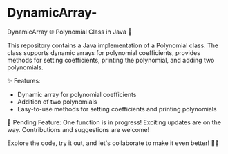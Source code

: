 # DynamicArray-
DynamicArray 
🌐 Polynomial Class in Java 🚀

This repository contains a Java implementation of a Polynomial class. The class supports dynamic arrays for polynomial coefficients, provides methods for setting coefficients, printing the polynomial, and adding two polynomials.

✨ Features:
- Dynamic array for polynomial coefficients
- Addition of two polynomials
- Easy-to-use methods for setting coefficients and printing polynomials

🚧 Pending Feature: One function is in progress! Exciting updates are on the way. Contributions and suggestions are welcome!

Explore the code, try it out, and let's collaborate to make it even better! 🤖💡
